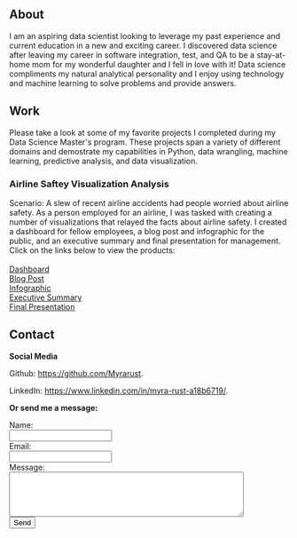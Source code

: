 ## About

I am an aspiring data scientist looking to leverage my past experience and current education in a new and exciting career. I discovered data science after leaving my career in software integration, test, and QA to be a stay-at-home mom for my wonderful daughter and I fell in love with it! Data science compliments my natural analytical personality and I enjoy using technology and machine learning to solve problems and provide answers. 

## Work

Please take a look at some of my favorite projects I completed during my Data Science Master's program. These projects span a variety of different domains and demostrate my capabilities in Python, data wrangling, machine learning, predictive analysis, and data visualization.

<html>
   <body>
      <h3>Airline Saftey Visualization Analysis</h3>
      <p>
         Scenario: A slew of recent airline accidents had people worried about airline safety. As a person employed for an airline, I was tasked with creating a number of visualizations that relayed the facts about airline safety. I created a dashboard for fellow employees, a blog post and infographic for the public, and an executive summary and final presentation for management. Click on the links below to view the products:<br>
         <br><a href="https://github.com/Myrarust/Airline-Safety-Visualization-Analysis/blob/main/Employee Dashboard.pdf">Dashboard</a>
         <br><a href="https://github.com/Myrarust/Airline-Safety-Visualization-Analysis/blob/main/BlogPost.pdf">Blog Post</a>
         <br><a href="https://github.com/Myrarust/Airline-Safety-Visualization-Analysis/blob/main/Infographic.pdf">Infographic</a>
         <br><a href="https://github.com/Myrarust/Airline-Safety-Visualization-Analysis/blob/main/Executive%20Summary.pdf">Executive Summary</a>
         <br><a href="https://github.com/Myrarust/Airline-Safety-Visualization-Analysis/blob/main/Final%20Presentation.pdf">Final Presentation</a></p>
   </body>
</html>


## Contact

**Social Media**
<html>
   <body>
      <p>
         Github: <a href="https://github.com/Myrarust">https://github.com/Myrarust</a>.
      </p>
   </body>
</html>
<html>
   <body>
      <p>
         LinkedIn: <a href="https://www.linkedin.com/in/myra-rust-a18b6719/">https://www.linkedin.com/in/myra-rust-a18b6719/</a>.
      </p>
   </body>
</html>

**Or send me a message:**
<form
  action="https://formspree.io/f/mrgrdplp"
  method="POST"
>
  <label>
    Name:     
    <br><input type="text" name="name" required="">
  </label>
  <label>
    <br>Email:    
    <br><input type="email" name="_replyto" required="">
  </label>
  <label>
    <br>Message:  
    <br><textarea name="message" rows="5" cols="50"></textarea>
  </label>
  <!-- your other form fields go here -->
  <br><button type="submit">Send</button>
</form>
